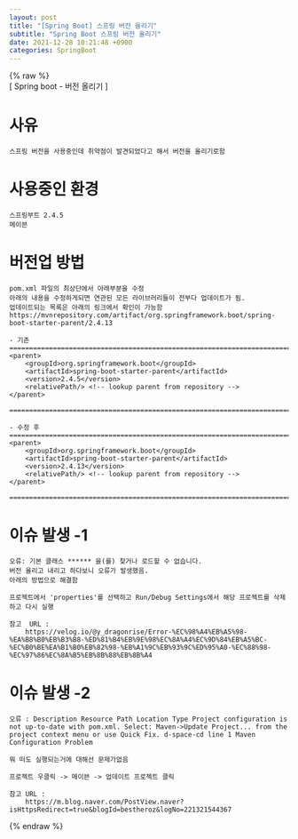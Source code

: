 ```yaml
---  
layout: post  
title: "[Spring Boot] 스프링 버전 올리기"  
subtitle: "Spring Boot 스프링 버전 올리기"  
date: 2021-12-28 10:21:48 +0900  
categories: SpringBoot  
---  
```

{% raw %}  
[ Spring boot - 버전 올리기 ]  
  
# 사유  
	스프링 버전을 사용중인데 취약점이 발견되었다고 해서 버전을 올리기로함  
  
# 사용중인 환경  
	스프링부트 2.4.5  
	메이븐  
  
# 버전업 방법  
	  
	pom.xml 파일의 최상단에서 아래부분을 수정  
	아래의 내용을 수정하게되면 연관된 모든 라이브러리들이 전부다 업데이트가 됨.  
	업데이트되는 목록은 아래의 링크에서 확인이 가능함  
	https://mvnrepository.com/artifact/org.springframework.boot/spring-boot-starter-parent/2.4.13  
	  
	- 기존  
	====================================================================================================  
    <parent>  
        <groupId>org.springframework.boot</groupId>  
        <artifactId>spring-boot-starter-parent</artifactId>  
        <version>2.4.5</version>  
        <relativePath/> <!-- lookup parent from repository -->  
    </parent>	  
	  
	====================================================================================================  
  
	- 수정 후   
	====================================================================================================  
    <parent>  
        <groupId>org.springframework.boot</groupId>  
        <artifactId>spring-boot-starter-parent</artifactId>  
        <version>2.4.13</version>  
        <relativePath/> <!-- lookup parent from repository -->  
    </parent>	  
	  
	====================================================================================================  
  
# 이슈 발생 -1  
	오류: 기본 클래스 ****** 을(를) 찾거나 로드할 수 없습니다.  
	버전 올리고 내리고 하다보니 오류가 발생했음.  
	아래의 방법으로 해결함  
	  
	프로젝트에서 'properties'를 선택하고 Run/Debug Settings에서 해당 프로젝트를 삭제하고 다시 실행   
  
	참고  URL :   
		https://velog.io/@y_dragonrise/Error-%EC%98%A4%EB%A5%98-%EA%B8%B0%EB%B3%B8-%ED%81%B4%EB%9E%98%EC%8A%A4%EC%9D%84%EB%A5%BC-%EC%B0%BE%EA%B1%B0%EB%82%98-%EB%A1%9C%EB%93%9C%ED%95%A0-%EC%88%98-%EC%97%86%EC%8A%B5%EB%8B%88%EB%8B%A4  
		  
		  
# 이슈 발생 -2		  
	오류 : Description Resource Path Location Type Project configuration is not up-to-date with pom.xml. Select: Maven->Update Project... from the project context menu or use Quick Fix. d-space-cd line 1 Maven Configuration Problem  
  
	뭐 떠도 실행되는거에 대해선 문제가없음  
	  
	프로젝트 우클릭 -> 메이븐 -> 업데이트 프로젝트 클릭  
	  
	참고 URL :   
		https://m.blog.naver.com/PostView.naver?isHttpsRedirect=true&blogId=bestheroz&logNo=221321544367  
{% endraw %}